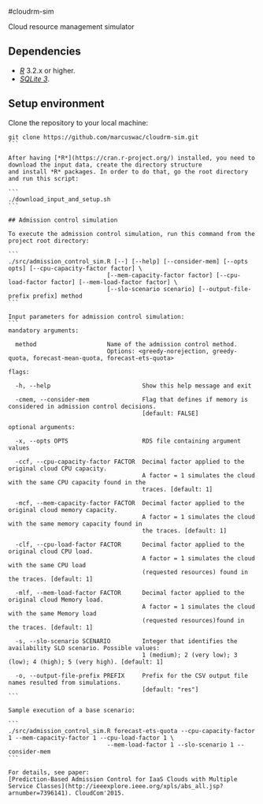 #cloudrm-sim

Cloud resource management simulator

## Dependencies

- [*R*](https://cran.r-project.org/) 3.2.x or higher.
- [*SQLite 3*](https://www.sqlite.org/download.html). 

## Setup environment

Clone the repository to your local machine:

````
git clone https://github.com/marcuswac/cloudrm-sim.git
```

After having [*R*](https://cran.r-project.org/) installed, you need to download the input data, create the directory structure
and install *R* packages. In order to do that, go the root directory and run this script:

```
./download_input_and_setup.sh
```

## Admission control simulation 

To execute the admission control simulation, run this command from the project root directory:

``` 
./src/admission_control_sim.R [--] [--help] [--consider-mem] [--opts opts] [--cpu-capacity-factor factor] \
                            [--mem-capacity-factor factor] [--cpu-load-factor factor] [--mem-load-factor factor] \
                            [--slo-scenario scenario] [--output-file-prefix prefix] method
```

Input parameters for admission control simulation:
```
mandatory arguments:

  method                    Name of the admission control method.
                            Options: <greedy-norejection, greedy-quota, forecast-mean-quota, forecast-ets-quota>

flags:

  -h, --help                          Show this help message and exit

  -cmem, --consider-mem               Flag that defines if memory is considered in admission control decisions.
                                      [default: FALSE]

optional arguments:

  -x, --opts OPTS                     RDS file containing argument values
  
  -ccf, --cpu-capacity-factor FACTOR  Decimal factor applied to the original cloud CPU capacity.
                                      A factor = 1 simulates the cloud with the same CPU capacity found in the
                                      traces. [default: 1]
  
  -mcf, --mem-capacity-factor FACTOR  Decimal factor applied to the original cloud memory capacity.
                                      A factor = 1 simulates the cloud with the same memory capacity found in
                                      the traces. [default: 1]
  
  -clf, --cpu-load-factor FACTOR      Decimal factor applied to the original cloud CPU load.
                                      A factor = 1 simulates the cloud with the same CPU load
                                      (requested resources) found in the traces. [default: 1]
  
  -mlf, --mem-load-factor FACTOR      Decimal factor applied to the original cloud Memory load.
                                      A factor = 1 simulates the cloud with the same Memory load
                                      (requested resources)found in the traces. [default: 1]
  
  -s, --slo-scenario SCENARIO         Integer that identifies the availability SLO scenario. Possible values:
                                      1 (medium); 2 (very low); 3 (low); 4 (high); 5 (very high). [default: 1]
  
  -o, --output-file-prefix PREFIX     Prefix for the CSV output file names resulted from simulations.
                                      [default: "res"]
```

Sample execution of a base scenario:

```
./src/admission_control_sim.R forecast-ets-quota --cpu-capacity-factor 1 --mem-capacity-factor 1 --cpu-load-factor 1 \
                            --mem-load-factor 1 --slo-scenario 1 --consider-mem
```

For details, see paper:
[Prediction-Based Admission Control for IaaS Clouds with Multiple Service Classes](http://ieeexplore.ieee.org/xpls/abs_all.jsp?arnumber=7396141). CloudCom'2015.

